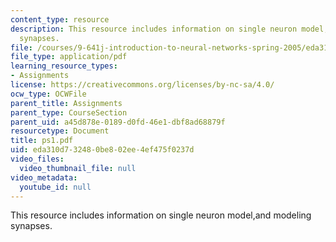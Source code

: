 ```yaml
---
content_type: resource
description: This resource includes information on single neuron model,and  modeling
  synapses.
file: /courses/9-641j-introduction-to-neural-networks-spring-2005/eda310d732480be802ee4ef475f0237d_ps1.pdf
file_type: application/pdf
learning_resource_types:
- Assignments
license: https://creativecommons.org/licenses/by-nc-sa/4.0/
ocw_type: OCWFile
parent_title: Assignments
parent_type: CourseSection
parent_uid: a45d878e-0189-d0fd-46e1-dbf8ad68879f
resourcetype: Document
title: ps1.pdf
uid: eda310d7-3248-0be8-02ee-4ef475f0237d
video_files:
  video_thumbnail_file: null
video_metadata:
  youtube_id: null
---
```

This resource includes information on single neuron model,and  modeling synapses.